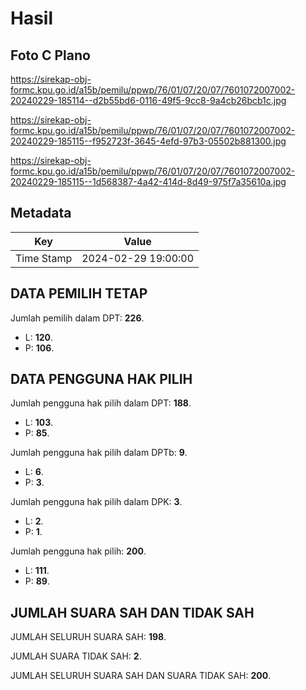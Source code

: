 # Hasil

## Foto C Plano

https://sirekap-obj-formc.kpu.go.id/a15b/pemilu/ppwp/76/01/07/20/07/7601072007002-20240229-185114--d2b55bd6-0116-49f5-9cc8-9a4cb26bcb1c.jpg

https://sirekap-obj-formc.kpu.go.id/a15b/pemilu/ppwp/76/01/07/20/07/7601072007002-20240229-185115--f952723f-3645-4efd-97b3-05502b881300.jpg

https://sirekap-obj-formc.kpu.go.id/a15b/pemilu/ppwp/76/01/07/20/07/7601072007002-20240229-185115--1d568387-4a42-414d-8d49-975f7a35610a.jpg


## Metadata

| Key        | Value               |
| ---------- | ------------------- |
| Time Stamp | 2024-02-29 19:00:00 |


## DATA PEMILIH TETAP

Jumlah pemilih dalam DPT: **226**.
 * L: **120**.
 * P: **106**.

## DATA PENGGUNA HAK PILIH

Jumlah pengguna hak pilih dalam DPT: **188**.
 * L: **103**.
 * P: **85**.

Jumlah pengguna hak pilih dalam DPTb: **9**.
 * L: **6**.
 * P: **3**.

Jumlah pengguna hak pilih dalam DPK: **3**.
 * L: **2**.
 * P: **1**.

Jumlah pengguna hak pilih: **200**.
 * L: **111**.
 * P: **89**.

## JUMLAH SUARA SAH DAN TIDAK SAH

JUMLAH SELURUH SUARA SAH: **198**.

JUMLAH SUARA TIDAK SAH: **2**.

JUMLAH SELURUH SUARA SAH DAN SUARA TIDAK SAH: **200**.


